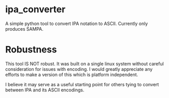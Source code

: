 ipa_converter
=========

A simple python tool to convert IPA notation to ASCII.
Currently only produces SAMPA.

Robustness
=========
This tool IS NOT robust.
It was built on a single linux system without careful consideration for issues with encoding.
I would greatly appreciate any efforts to make a version of this which is platform independent.

I believe it may serve as a useful starting point for others tying to convert between IPA and its ASCII encodings.
